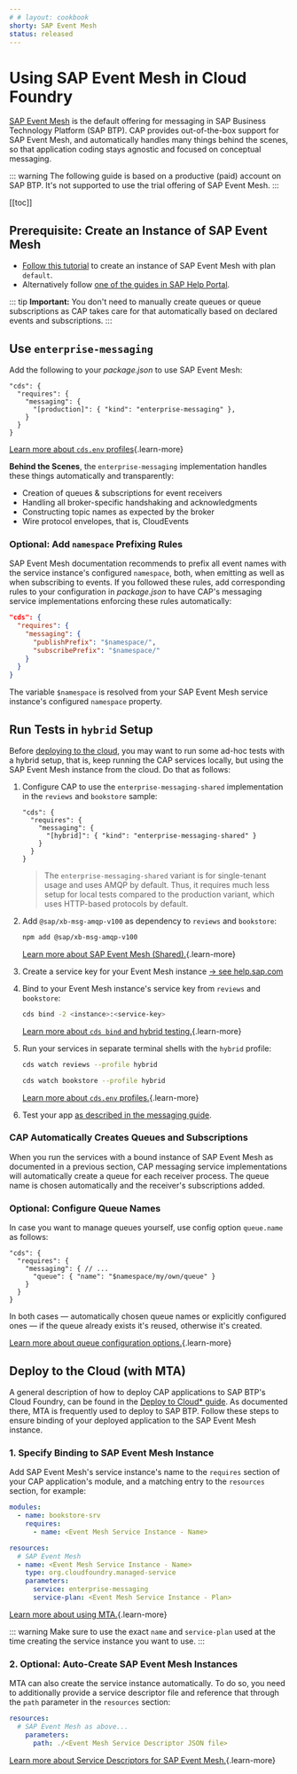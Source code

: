 ```yaml
---
# # layout: cookbook
shorty: SAP Event Mesh
status: released
---
```


# Using SAP Event Mesh in Cloud Foundry

[SAP Event Mesh](https://help.sap.com/docs/SAP_EM) is the default offering for messaging in SAP Business Technology Platform (SAP BTP). CAP provides out-of-the-box support for SAP Event Mesh, and automatically handles many things behind the scenes, so that application coding stays agnostic and focused on conceptual messaging.

::: warning
The following guide is based on a productive (paid) account on SAP BTP. It's not supported to use the trial offering of SAP Event Mesh.
:::

[[toc]]



## Prerequisite: Create an Instance of SAP Event Mesh

- [Follow this tutorial](https://developers.sap.com/group.cp-enterprisemessaging-get-started.html) to create an instance of SAP Event Mesh with plan `default`.
- Alternatively follow [one of the guides in SAP Help Portal](https://help.sap.com/docs/SAP_EM/bf82e6b26456494cbdd197057c09979f/3ef34ffcbbe94d3e8fff0f9ea2d5911d.html).

::: tip
**Important:** You don't need to manually create queues or queue subscriptions as CAP takes care for that automatically based on declared events and subscriptions.
:::


## Use `enterprise-messaging`

Add the following to your _package.json_ to use SAP Event Mesh:

```jsonc
"cds": {
  "requires": {
    "messaging": {
      "[production]": { "kind": "enterprise-messaging" },
    }
  }
}
```

[Learn more about `cds.env` profiles](../../node.js/cds-env#profiles){.learn-more}

<div class="tip" markdown="1">

**Behind the Scenes**, the `enterprise-messaging` implementation handles these things automatically and transparently:

  - Creation of queues & subscriptions for event receivers
  - Handling all broker-specific handshaking and acknowledgments
  - Constructing topic names as expected by the broker
  - Wire protocol envelopes, that is, CloudEvents

</div>


### Optional: Add `namespace` Prefixing Rules

SAP Event Mesh documentation recommends to prefix all event names with the service instance's configured `namespace`, both, when emitting as well as when subscribing to events. If you followed these rules, add corresponding rules to your configuration in _package.json_ to have CAP's messaging service implementations enforcing these rules automatically:

```json
"cds": {
  "requires": {
    "messaging": {
      "publishPrefix": "$namespace/",
      "subscribePrefix": "$namespace/"
    }
  }
}
```

The variable `$namespace` is resolved from your SAP Event Mesh service instance's configured `namespace` property.


## Run Tests in `hybrid` Setup

Before [deploying to the cloud](#deploy-to-the-cloud-with-mta), you may want to run some ad-hoc tests with a hybrid setup, that is, keep running the CAP services locally, but using the SAP Event Mesh instance from the cloud. Do that as follows:

1. Configure CAP to use the `enterprise-messaging-shared` implementation in the `reviews` and `bookstore` sample:

    ```jsonc
    "cds": {
      "requires": {
        "messaging": {
          "[hybrid]": { "kind": "enterprise-messaging-shared" }
        }
      }
    }
    ```

    > The `enterprise-messaging-shared` variant is for single-tenant usage and uses AMQP by default. Thus, it requires much less setup for local tests compared to the production variant, which uses HTTP-based protocols by default.

2. Add `@sap/xb-msg-amqp-v100` as dependency to `reviews` and `bookstore`:

    ```sh
    npm add @sap/xb-msg-amqp-v100
    ```

    [Learn more about SAP Event Mesh (Shared).](../../node.js/messaging#event-mesh-shared){.learn-more}

3. Create a service key for your Event Mesh instance [→ see help.sap.com](https://help.sap.com/products/BTP/65de2977205c403bbc107264b8eccf4b/4514a14ab6424d9f84f1b8650df609ce.html)

4. Bind to your Event Mesh instance's service key from `reviews` and `bookstore`:

    ```sh
    cds bind -2 <instance>:<service-key>
    ```


    [Learn more about `cds bind` and hybrid testing.](../../advanced/hybrid-testing){.learn-more}

5. Run your services in separate terminal shells with the `hybrid` profile:

    ```sh
    cds watch reviews --profile hybrid
    ```
    ```sh
    cds watch bookstore --profile hybrid
    ```

    [Learn more about `cds.env` profiles.](../../node.js/cds-env#profiles){.learn-more}

6. Test your app [as described in the messaging guide](./#add-or-update-reviews).


### CAP Automatically Creates Queues and Subscriptions

When you run the services with a bound instance of SAP Event Mesh as documented in a previous section, CAP messaging service implementations will automatically create a queue for each receiver process. The queue name is chosen automatically and the receiver's subscriptions added.


### Optional: Configure Queue Names

In case you want to manage queues yourself, use config option `queue.name` as follows:

```jsonc
"cds": {
  "requires": {
    "messaging": { // ...
      "queue": { "name": "$namespace/my/own/queue" }
    }
  }
}
```

In both cases — automatically chosen queue names or explicitly configured ones — if the queue already exists it's reused, otherwise it's created.

[Learn more about queue configuration options.](../../node.js/messaging#message-brokers){.learn-more}


## Deploy to the Cloud (with MTA)

A general description of how to deploy CAP applications to SAP BTP's Cloud Foundry, can be found in the [Deploy to Cloud* guide](../deployment/). As documented there, MTA is frequently used to deploy to SAP BTP. Follow these steps to ensure binding of your deployed application to the SAP Event Mesh instance.


### 1. Specify Binding to SAP Event Mesh Instance

Add SAP Event Mesh's service instance's name to the `requires` section of your CAP application's module, and a matching entry to the `resources` section, for example:

```yaml
modules:
  - name: bookstore-srv
    requires:
      - name: <Event Mesh Service Instance - Name>

resources:
  # SAP Event Mesh
  - name: <Event Mesh Service Instance - Name>
    type: org.cloudfoundry.managed-service
    parameters:
      service: enterprise-messaging
      service-plan: <Event Mesh Service Instance - Plan>
```

[Learn more about using MTA.](../deployment/){.learn-more}

::: warning
Make sure to use the exact `name` and `service-plan` used at the time creating the service instance you want to use.
:::


### 2. Optional: Auto-Create SAP Event Mesh Instances

MTA can also create the service instance automatically. To do so, you need to additionally provide a service descriptor file and reference that through the `path` parameter in the `resources` section:

```yaml
resources:
  # SAP Event Mesh as above...
    parameters:
      path: ./<Event Mesh Service Descriptor JSON file>
```

[Learn more about Service Descriptors for SAP Event Mesh.](https://help.sap.com/docs/SAP_EM/bf82e6b26456494cbdd197057c09979f/5696828fd5724aa5b26412db09163530.html){.learn-more}


<span id="afterdeploymta" />

